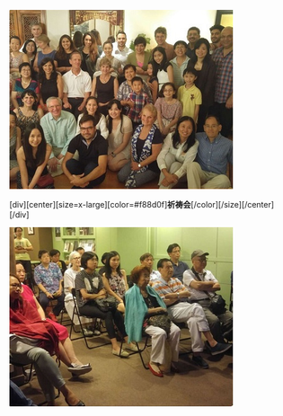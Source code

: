 ![](devmeet1.jpg)

[div][center][size=x-large][color=#f88d0f]**祈祷会**[/color][/size][/center][/div]

![](devmeet2.jpg)
